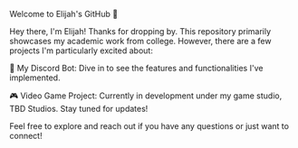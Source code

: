 Welcome to Elijah's GitHub 👋

Hey there, I'm Elijah! Thanks for dropping by. This repository primarily showcases my academic work from college. However, there are a few projects I'm particularly excited about:

🤖 My Discord Bot: Dive in to see the features and functionalities I've implemented.

🎮 Video Game Project: Currently in development under my game studio, TBD Studios. Stay tuned for updates!

Feel free to explore and reach out if you have any questions or just want to connect!

